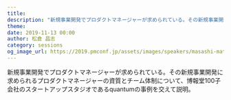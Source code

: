 ```yaml
---
title: 
description: "新規事業開発でプロダクトマネージャーが求められている。その新規事業開発に求められるプロダクトマネージャーの資質とチーム体制について、博報堂100子会社のスタートアップスタジオであるquantumの事例を交えて説明。"
theme: 
date: 2019-11-13 00:00
author: 松倉 昌志
category: sessions
og_image_url: https://2019.pmconf.jp/assets/images/speakers/masashi-matsukura.png
---
```


新規事業開発でプロダクトマネージャーが求められている。その新規事業開発に求められるプロダクトマネージャーの資質とチーム体制について、博報堂100子会社のスタートアップスタジオであるquantumの事例を交えて説明。
